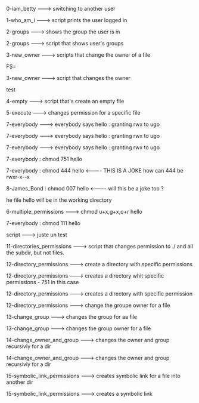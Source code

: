 
0-iam_betty ---> switching to another user

1-who_am_i ---> script prints the user logged in

2-groups ---> shows the group the user is in


2-groups ---> script that shows user's groups


3-new_owner ---> scripts that change the owner of a file


FS=


3-new_owner --->  script that changes the owner


test


4-empty ---> script that's create an empty file


5-execute ---> changes permission for a specific file


7-everybody ---> everybody says hello : granting rwx to ugo


 7-everybody ---> everybody says hello : granting rwx to ugo


7-everybody ---> everybody says hello : granting rwx to ugo


7-everybody : chmod 751 hello


7-everybody : chmod 444 hello <---- THIS IS A JOKE how can 444 be rwxr-x--x


 8-James_Bond : chmod 007 hello <---- will this be a joke too ?


he file hello will be in the working directory


6-multiple_permissions ---> chmod u+x,g+x,o+r hello


 7-everybody : chmod 111 hello


script ---> juste un test


11-directories_permissions ---> script that changes permission to ./ and all the subdir, but not files.


12-directory_permissions ---> create a directory with specific permissions


12-directory_permissions ---> creates a directory whit specific permissions - 751 in this case


12-directory_permissions ---> creates a directory with specific permission


12-directory_permissions ---> change the groupe owner for a file


13-change_group ---> changes the  group for aa file


13-change_group ---> changes the group owner for a file


14-change_owner_and_group ---> changes the owner and group recursivly for a dir


14-change_owner_and_group ---> changes the owner and group recursivly for a dir


15-symbolic_link_permissions ---> creates symbolic link for a file into another dir


15-symbolic_link_permissions ---> creates a symbolic link


